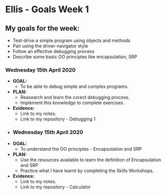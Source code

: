 # Ellis - Goals Week 1

## My goals for the week:
- Test-drive a simple program using objects and methods
- Pair using the driver-navigator style
- Follow an effective debugging process
- Describe some basic OO principles like encapsulation, SRP


### Wednesday 15th April 2020
- **GOAL:**
    - To be able to debug simple and complex programs.
- **PLAN:**
    - Reasearch and learn the corect debugging process.
    - Implement this knowledge to complete exercises.
- **Evidence:**
    - Link to my notes.
    - Link to my repository - Debugging 1
- ### Wednesday 15th April 2020
- **GOAL:**
    - To understand the OO principles - Encapsulation and SRP
- **PLAN:**
    - Use the resources available to learn the definition of Encapsulation and SRP
    - Practice what I have learnt by completing the Skills Workshops.
- **Evidence:**
    - Link to my notes.
    - Link to my repository - Calculator



  